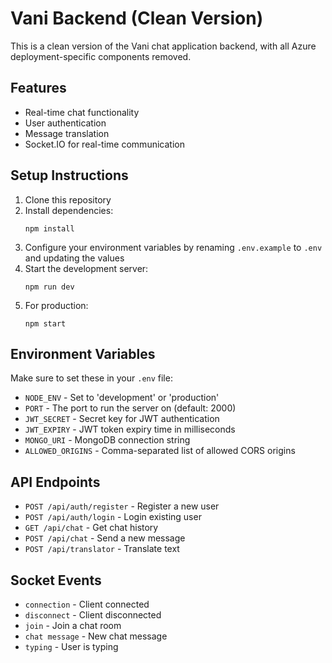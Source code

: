 # Vani Backend (Clean Version)

This is a clean version of the Vani chat application backend, with all Azure deployment-specific components removed.

## Features

- Real-time chat functionality
- User authentication
- Message translation
- Socket.IO for real-time communication

## Setup Instructions

1. Clone this repository
2. Install dependencies:
   ```
   npm install
   ```
3. Configure your environment variables by renaming `.env.example` to `.env` and updating the values
4. Start the development server:
   ```
   npm run dev
   ```
5. For production:
   ```
   npm start
   ```

## Environment Variables

Make sure to set these in your `.env` file:

- `NODE_ENV` - Set to 'development' or 'production'
- `PORT` - The port to run the server on (default: 2000)
- `JWT_SECRET` - Secret key for JWT authentication
- `JWT_EXPIRY` - JWT token expiry time in milliseconds
- `MONGO_URI` - MongoDB connection string
- `ALLOWED_ORIGINS` - Comma-separated list of allowed CORS origins

## API Endpoints

- `POST /api/auth/register` - Register a new user
- `POST /api/auth/login` - Login existing user
- `GET /api/chat` - Get chat history
- `POST /api/chat` - Send a new message
- `POST /api/translator` - Translate text

## Socket Events

- `connection` - Client connected
- `disconnect` - Client disconnected
- `join` - Join a chat room
- `chat message` - New chat message
- `typing` - User is typing 